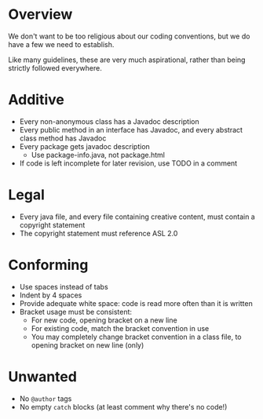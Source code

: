 # Overview

We don't want to be too religious about our coding conventions, but we do have a few we need to
establish.

Like many guidelines, these are very much aspirational, rather than being strictly followed
everywhere.

# Additive

  * Every non-anonymous class has a Javadoc description
  * Every public method in an interface has Javadoc, and every abstract class method has Javadoc
  * Every package gets javadoc description
    * Use package-info.java, not package.html
  * If code is left incomplete for later revision, use TODO in a comment

# Legal

  * Every java file, and every file containing creative content, must contain a copyright statement
  * The copyright statement must reference ASL 2.0

# Conforming

  * Use spaces instead of tabs
  * Indent by 4 spaces
  * Provide adequate white space: code is read more often than it is written
  * Bracket usage must be consistent:
    * For new code, opening bracket on a new line
    * For existing code, match the bracket convention in use
    * You may completely change bracket convention in a class file, to opening bracket on new line (only)

# Unwanted

  * No `@author` tags
  * No empty `catch` blocks (at least comment why there's no code!)
